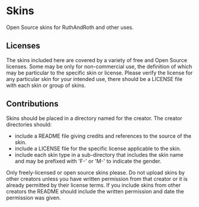 # Skins

Open Source skins for RuthAndRoth and other uses.

## Licenses

The skins included here are covered by a variety of free and Open Source
licenses.  Some may be only for non-commercial use, the definition of which
may be particular to the specific skin or license. Please verify the license
for any particular skin for your intended use, there should be a LICENSE file
with each skin or group of skins.

## Contributions

Skins should be placed in a directory named for the creator. The creator directories should:

* include a README file giving credits and references to the source of the skin.
* include a LICENSE file for the specific license applicable to the skin.
* include each skin type in a sub-directory that includes the skin name and may be prefixed with 'F-' or 'M-' to indicate the gender.

Only freely-licensed or open source skins please. Do not upload skins by other creators unless you have written permission from that creator or it is already permitted by their license terms. If you include skins from other creators the README should include the written permission and date the permission was given.
